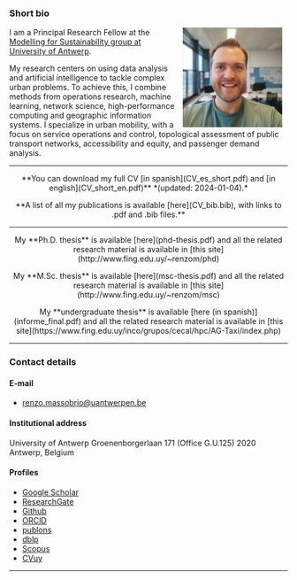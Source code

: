 ### Short bio
<img align="right" src=img/renzo_massobrio.jpg hspace="10" alt="profile picture" width="180" height="180">

I am a Principal Research Fellow at the [Modelling for Sustainability group at University of Antwerp](https://www.uantwerpen.be/en/research-groups/modelling-for-sustainability/).

My research centers on using data analysis and artificial intelligence to tackle complex urban problems. To achieve this, I combine methods from operations research, machine learning, network science, high-performance computing and geographic information systems. I specialize in urban mobility, with a focus on service operations and control, topological assessment of public transport networks, accessibility and equity, and passenger demand analysis.

---

<p style="text-align: center;">
**You can download my full CV [in spanish](CV_es_short.pdf) and [in english](CV_short_en.pdf)** *(updated: 2024-01-04).*
</p>

<p style="text-align: center;">
**A list of all my publications is available [here](CV_bib.bib), with links to .pdf and .bib files.**
</p>

---
<p style="text-align: center;">
My **Ph.D. thesis** is available [here](phd-thesis.pdf) and all the related research material is available in [this site](http://www.fing.edu.uy/~renzom/phd)
</p>

<p style="text-align: center;">
My **M.Sc. thesis** is available [here](msc-thesis.pdf) and all the related research material is available in [this site](http://www.fing.edu.uy/~renzom/msc)
</p>

<p style="text-align: center;">
My **undergraduate thesis** is available [here (in spanish)](informe_final.pdf) and all the related research material is available in [this site](https://www.fing.edu.uy/inco/grupos/cecal/hpc/AG-Taxi/index.php)
</p>

---

### Contact details

#### E-mail
* [renzo.massobrio@uantwerpen.be](mailto:renzo.massobrio@uantwerpen.be)

#### Institutional address
University of Antwerp
Groenenborgerlaan 171 (Office G.U.125)
2020 Antwerp, Belgium

#### Profiles	
* [Google Scholar](https://scholar.google.com/citations?user=QE-Y_58AAAAJ)
* [ResearchGate](https://www.researchgate.net/profile/Renzo_Massobrio)
* [Github](https://github.com/renzomassobrio)
* [ORCID](https://orcid.org/0000-0002-0040-3681)
* [publons](https://publons.com/author/1337062)
* [dblp](http://dblp.uni-trier.de/pers/hd/m/Massobrio:Renzo)
* [Scopus](https://www.scopus.com/authid/detail.uri?authorId=56454289900)
* [CVuy](https://exportcvuy.anii.org.uy/cv/?52cadea6e9af151c40bfac1e93091429fc5472cb786eeba8b73346a32330f07a9a150a39ce1e2e5d138d42b4e3edd69d8b0eefb9522854e6c970f54e9bf4f4c2)

---
<!---

### News
* **Jun 2019:** I did a presentation at "Workshop Interdisciplinario sobre Movilidad y Transporte". You can download the [slides](http://www.fing.edu.uy/~renzom/uploads/Massobrio_IESTA.pdf) and some [complementary videos](http://www.fing.edu.uy/~renzom/uploads/videos_workshop_IESTA.zip)
* **Feb 2019:** News coverage of the talk at "Workshop Internacional: Planificación de Transporte y Ciudades Inteligentes". [La Diaria](https://ciencia.ladiaria.com.uy/articulo/2019/2/proyectos-sobre-eficiencia-energetica-movilidad-urbana-gestion-de-residuos-entre-otros-fueron-presentados-en-la-facultad-de-ingenieria/)
* **Feb 2019:** I did a presentation at "Workshop Internacional: Planificación de Transporte y Ciudades Inteligentes". You can download the [slides](http://www.fing.edu.uy/~renzom/uploads/workshop-massobrio.pdf) and some [complementary videos](http://www.fing.edu.uy/~renzom/uploads/workshop-massobrio-videos.zip)
* **Dec 2018:** I defended my M.Sc. thesis. The manuscript, slides, and data files can be found at the [thesis website](www.fing.edu.uy/~renzom/msc). 
* **Oct 2018:** Our paper "Traffic light synchronization for Bus Rapid Transit using a parallel evolutionary algorithm" was accepted for publication at International Journal of Transportation Science and Technology [link](https://authors.elsevier.com/tracking/article/details.do?aid=83&jid=IJTST&surname=Massobrio)
* **Sep	2018:**	Our paper "Planificación de transporte urbano en ciudades inteligentes"	was accepted at	I Congreso Iberoamericano de Ciudades Inteligentes
* **Aug 2018:** Our project proposal to study the role of public transport in the accesibility to employment opportunities was accepted at the call for funds for "Research based on data" by the Ministry of Industry, Energy and Mining.


[News archive](news.md)

-->

